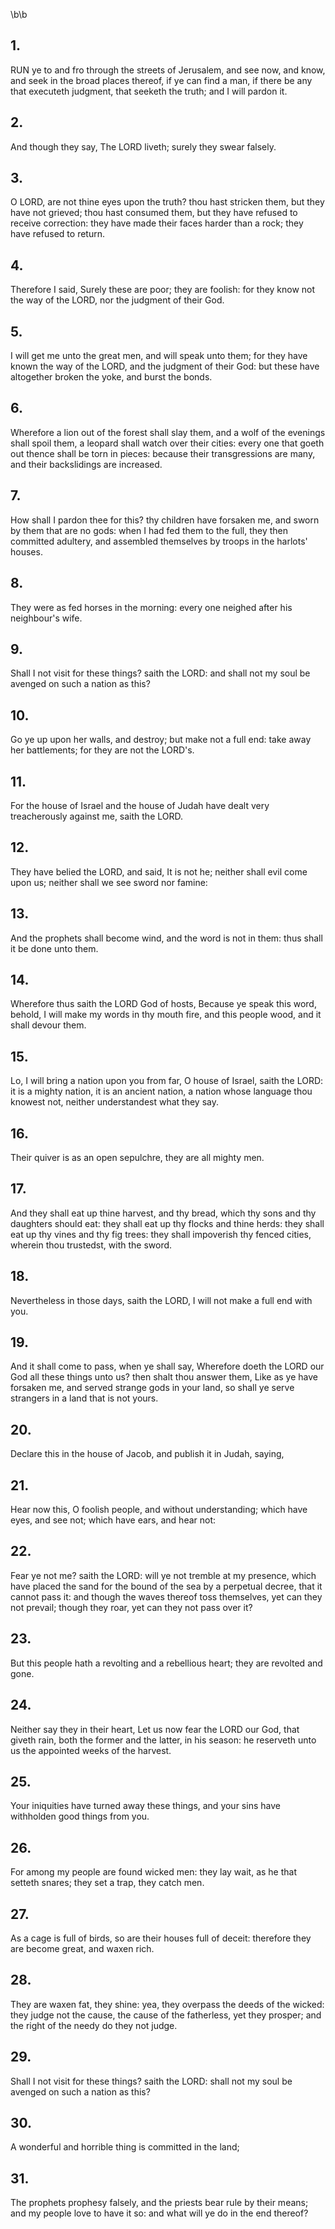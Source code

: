 \b\b
## 1.
RUN ye to and fro through the streets of Jerusalem, and see now, and know, and seek in the broad places thereof, if ye can find a man, if there be any that executeth judgment, that seeketh the truth; and I will pardon it.
## 2.
And though they say, The LORD liveth; surely they swear falsely.
## 3.
O LORD, are not thine eyes upon the truth?  thou hast stricken them, but they have not grieved; thou hast consumed them, but they have refused to receive correction: they have made their faces harder than a rock; they have refused to return.
## 4.
Therefore I said, Surely these are poor; they are foolish: for they know not the way of the LORD, nor the judgment of their God.
## 5.
I will get me unto the great men, and will speak unto them; for they have known the way of the LORD, and the judgment of their God: but these have altogether broken the yoke, and burst the bonds.
## 6.
Wherefore a lion out of the forest shall slay them, and a wolf of the evenings shall spoil them, a leopard shall watch over their cities: every one that goeth out thence shall be torn in pieces: because their transgressions are many, and their backslidings are increased.
## 7.
How shall I pardon thee for this?  thy children have forsaken me, and sworn by them that are no gods: when I had fed them to the full, they then committed adultery, and assembled themselves by troops in the harlots' houses.
## 8.
They were as fed horses in the morning: every one neighed after his neighbour's wife.
## 9.
Shall I not visit for these things?  saith the LORD: and shall not my soul be avenged on such a nation as this?
## 10.
Go ye up upon her walls, and destroy; but make not a full end: take away her battlements; for they are not the LORD's.
## 11.
For the house of Israel and the house of Judah have dealt very treacherously against me, saith the LORD.
## 12.
They have belied the LORD, and said, It is not he; neither shall evil come upon us; neither shall we see sword nor famine:
## 13.
And the prophets shall become wind, and the word is not in them: thus shall it be done unto them.
## 14.
Wherefore thus saith the LORD God of hosts, Because ye speak this word, behold, I will make my words in thy mouth fire, and this people wood, and it shall devour them.
## 15.
Lo, I will bring a nation upon you from far, O house of Israel, saith the LORD: it is a mighty nation, it is an ancient nation, a nation whose language thou knowest not, neither understandest what they say.
## 16.
Their quiver is as an open sepulchre, they are all mighty men.
## 17.
And they shall eat up thine harvest, and thy bread, which thy sons and thy daughters should eat: they shall eat up thy flocks and thine herds: they shall eat up thy vines and thy fig trees: they shall impoverish thy fenced cities, wherein thou trustedst, with the sword.
## 18.
Nevertheless in those days, saith the LORD, I will not make a full end with you.
## 19.
And it shall come to pass, when ye shall say, Wherefore doeth the LORD our God all these things unto us?  then shalt thou answer them, Like as ye have forsaken me, and served strange gods in your land, so shall ye serve strangers in a land that is not yours.
## 20.
Declare this in the house of Jacob, and publish it in Judah, saying,
## 21.
Hear now this, O foolish people, and without understanding; which have eyes, and see not; which have ears, and hear not:
## 22.
Fear ye not me?  saith the LORD: will ye not tremble at my presence, which have placed the sand for the bound of the sea by a perpetual decree, that it cannot pass it: and though the waves thereof toss themselves, yet can they not prevail; though they roar, yet can they not pass over it?
## 23.
But this people hath a revolting and a rebellious heart; they are revolted and gone.
## 24.
Neither say they in their heart, Let us now fear the LORD our God, that giveth rain, both the former and the latter, in his season: he reserveth unto us the appointed weeks of the harvest.
## 25.
Your iniquities have turned away these things, and your sins have withholden good things from you.
## 26.
For among my people are found wicked men: they lay wait, as he that setteth snares; they set a trap, they catch men.
## 27.
As a cage is full of birds, so are their houses full of deceit: therefore they are become great, and waxen rich.
## 28.
They are waxen fat, they shine: yea, they overpass the deeds of the wicked: they judge not the cause, the cause of the fatherless, yet they prosper; and the right of the needy do they not judge.
## 29.
Shall I not visit for these things?  saith the LORD: shall not my soul be avenged on such a nation as this?
## 30.
A wonderful and horrible thing is committed in the land;
## 31.
The prophets prophesy falsely, and the priests bear rule by their means; and my people love to have it so: and what will ye do in the end thereof?
